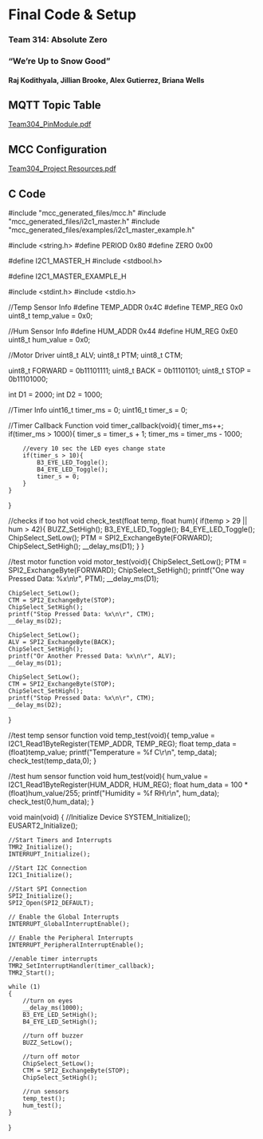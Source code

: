 # Final Code & Setup
### Team 314: Absolute Zero

### “We’re Up to Snow Good”

#### Raj Kodithyala, Jillian Brooke, Alex Gutierrez, Briana Wells

## MQTT Topic Table

[Team304_PinModule.pdf](https://github.com/Abs0lute-Zer0/AbsoluteZero.github.io/files/15032137/Team304_PinModule.pdf)

## MCC Configuration

[Team304_Project Resources.pdf](https://github.com/Abs0lute-Zer0/AbsoluteZero.github.io/files/15032139/Team304_Project.Resources.pdf)

## C Code

#include "mcc_generated_files/mcc.h"
#include "mcc_generated_files/i2c1_master.h"
#include "mcc_generated_files/examples/i2c1_master_example.h"

#include <string.h>
#define PERIOD 0x80
#define ZERO 0x00

#define I2C1_MASTER_H
#include <stdbool.h>

#define I2C1_MASTER_EXAMPLE_H

#include <stdint.h>
#include <stdio.h>

//Temp Sensor Info
#define TEMP_ADDR 0x4C
#define TEMP_REG 0x0
uint8_t temp_value = 0x0;

//Hum Sensor Info
#define HUM_ADDR 0x44
#define HUM_REG 0xE0
uint8_t hum_value = 0x0;

//Motor Driver
uint8_t ALV;
uint8_t PTM;
uint8_t CTM; 
        
uint8_t FORWARD = 0b11101111;
uint8_t BACK = 0b11101101;
uint8_t STOP = 0b11101000;

int D1 = 2000;
int D2 = 1000;
    
//Timer Info
uint16_t timer_ms = 0;
uint16_t timer_s = 0;

//Timer Callback Function
void timer_callback(void){
    timer_ms++;
    if(timer_ms > 1000){
        timer_s = timer_s + 1;
        timer_ms = timer_ms - 1000;
        
        //every 10 sec the LED eyes change state
        if(timer_s > 10){
            B3_EYE_LED_Toggle();
            B4_EYE_LED_Toggle();
            timer_s = 0;
        }
    }
}

//checks if too hot
void check_test(float temp, float hum){
    if(temp > 29 || hum > 42){
        BUZZ_SetHigh();
        B3_EYE_LED_Toggle();
        B4_EYE_LED_Toggle();
        ChipSelect_SetLow();
        PTM = SPI2_ExchangeByte(FORWARD);
        ChipSelect_SetHigh();
        __delay_ms(D1);
    }
}

//test motor function
void motor_test(void){
    ChipSelect_SetLow();
    PTM = SPI2_ExchangeByte(FORWARD);
    ChipSelect_SetHigh();
    printf("One way Pressed Data: %x\n\r", PTM);
    __delay_ms(D1);

    ChipSelect_SetLow();
    CTM = SPI2_ExchangeByte(STOP);
    ChipSelect_SetHigh();
    printf("Stop Pressed Data: %x\n\r", CTM);
    __delay_ms(D2);

    ChipSelect_SetLow();
    ALV = SPI2_ExchangeByte(BACK);
    ChipSelect_SetHigh();
    printf("Or Another Pressed Data: %x\n\r", ALV);
    __delay_ms(D1);

    ChipSelect_SetLow();
    CTM = SPI2_ExchangeByte(STOP);
    ChipSelect_SetHigh();
    printf("Stop Pressed Data: %x\n\r", CTM);
    __delay_ms(D2);
}

//test temp sensor function
void temp_test(void){
    temp_value = I2C1_Read1ByteRegister(TEMP_ADDR, TEMP_REG);
    float temp_data = (float)temp_value;
    printf("Temperature = %f C\r\n", temp_data);
    check_test(temp_data,0);
}

//test hum sensor function
void hum_test(void){
    hum_value = I2C1_Read1ByteRegister(HUM_ADDR, HUM_REG);
    float hum_data = 100 * (float)hum_value/255;
    printf("Humidity = %f RH\r\n", hum_data);
    check_test(0,hum_data);
}

void main(void)
{
    //Initialize Device
    SYSTEM_Initialize();
    EUSART2_Initialize();

    //Start Timers and Interrupts
    TMR2_Initialize();
    INTERRUPT_Initialize();
    
    //Start I2C Connection
    I2C1_Initialize();
    
    //Start SPI Connection
    SPI2_Initialize();
    SPI2_Open(SPI2_DEFAULT);
            
    // Enable the Global Interrupts
    INTERRUPT_GlobalInterruptEnable();

    // Enable the Peripheral Interrupts
    INTERRUPT_PeripheralInterruptEnable();

    //enable timer interrupts
    TMR2_SetInterruptHandler(timer_callback);
    TMR2_Start();
            
    while (1)
    {
        //turn on eyes
        __delay_ms(1000);
        B3_EYE_LED_SetHigh();
        B4_EYE_LED_SetHigh();
        
        //turn off buzzer
        BUZZ_SetLow();
        
        //turn off motor
        ChipSelect_SetLow();
        CTM = SPI2_ExchangeByte(STOP);
        ChipSelect_SetHigh();
        
        //run sensors
        temp_test();
        hum_test();
    }
}
